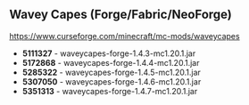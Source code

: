 ## Wavey Capes (Forge/Fabric/NeoForge)
https://www.curseforge.com/minecraft/mc-mods/waveycapes

- **5111327** - waveycapes-forge-1.4.3-mc1.20.1.jar
- **5172868** - waveycapes-forge-1.4.4-mc1.20.1.jar
- **5285322** - waveycapes-forge-1.4.5-mc1.20.1.jar
- **5307050** - waveycapes-forge-1.4.6-mc1.20.1.jar
- **5351313** - waveycapes-forge-1.4.7-mc1.20.1.jar